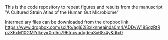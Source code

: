 This is the code repository to repeat figures and results from the manuscript "A Cultured Strain Atlas of the Human Gut Microbiome"

Intermediary files can be downloaded from the dropbox link: https://www.dropbox.com/scl/fo/agl62i3xlxnneainda0m4/ADDvW18SqzRtRpzX6xM10GM?rlkey=0rd5c796tnxvudqdea3x68r4y&dl=0
